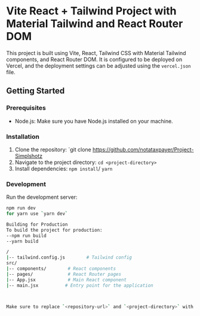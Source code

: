 # Vite React + Tailwind Project with Material Tailwind and React Router DOM

This project is built using Vite, React, Tailwind CSS with Material Tailwind components, and React Router DOM. It is configured to be deployed on Vercel, and the deployment settings can be adjusted using the `vercel.json` file.

## Getting Started

### Prerequisites
- Node.js: Make sure you have Node.js installed on your machine.

### Installation
1. Clone the repository: `git clone https://github.com/notataxpayer/Project-Simplshotz
2. Navigate to the project directory: `cd <project-directory>`
3. Install dependencies: `npm install`/ `yarn`

### Development
Run the development server:
```bash
npm run dev
for yarn use `yarn dev`

Building for Production
To build the project for production:
--npm run build
--yarn build

/
|-- tailwind.config.js        # Tailwind config
src/
|-- components/        # React components
|-- pages/             # React Router pages
|-- App.jsx            # Main React component
|-- main.jsx          # Entry point for the application



Make sure to replace `<repository-url>` and `<project-directory>` with your actual repository URL and project directory. Additionally, customize the content based on your project's specific details and requirements.

